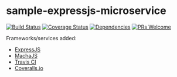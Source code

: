 # sample-expressjs-microservice

[![Build Status](https://travis-ci.org/ykbryan/sample-expressjs-microservice.svg?branch=master)](https://travis-ci.org/ykbryan/sample-expressjs-microservice) [![Coverage Status](https://coveralls.io/repos/github/ykbryan/sample-expressjs-microservice/badge.svg?branch=master)](https://coveralls.io/github/ykbryan/sample-expressjs-microservice?branch=master) [![Dependencies](https://david-dm.org/ykbryan/sample-expressjs-microservice/status.svg)](https://david-dm.org/ykbryan/sample-expressjs-microservice/status.svg) [![PRs Welcome](https://img.shields.io/badge/PRs-welcome-brightgreen.svg?style=flat-square)](https://github.com/ykbryan/sample-expressjs-microservice/compare?expand=1)

Frameworks/services added:
* [ExpressJS](https://expressjs.com)
* [MachaJS](https://mochajs.org)
* [Travis CI](https://travis-ci.org/)
* [Coveralls.io](https://coveralls.io/)